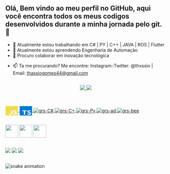 

## **Olá, Bem vindo ao meu perfil no GitHub, aqui você encontra todos os meus codigos desenvolvidos durante a minha jornada pelo git.** 👋


- 🔭 Atualmente estou trabalhando em C# | PY | C++ | JAVA | ROS | Flutter
- 🌱 Atualmente estou aprendendo Engenharia de Automação
- 👯 Procuro colaborar em inovação tecnológica
<!--
- 🤔 Estou procurando ajuda com Ciência, Tecnologia e inovação 
- 💬 Pensar libera a imaginação.  -->
- 📫 Ta me procurando? Me encontre: Instagram::Twitter: @thxssio | Email: thassiogomes44@gmail.com


##

<div align="center">
  <a href="https://github.com/thxssio">
  <img height="180em" src="https://github-readme-stats.vercel.app/api?username=thxssio&show_icons=true&theme=dark&include_all_commits=true&count_private=true"/> <img height="180em" src="https://github-readme-stats.vercel.app/api/top-langs/?username=thxssio2&layout=compact&langs_count=7&theme=dark"/>
</div>



##
  
  
  <div style="display: inline_block"><br>
    <img align="center" alt="Rafa-Js" height="30" width="40" src="https://raw.githubusercontent.com/devicons/devicon/master/icons/javascript/javascript-plain.svg">
    <img align="center" alt="Rafa-Ts" height="30" width="40" src="https://raw.githubusercontent.com/devicons/devicon/master/icons/typescript/typescript-plain.svg">
    <a href="https://pt.wikipedia.org/wiki/C_(linguagem_de_programa%C3%A7%C3%A3o)" target="_blank"><img align="center" alt="grs-C#" height="33" width="33"            src="https://cdn.jsdelivr.net/npm/@programming-languages-logos/c@0.0.3/c_256x256.png">
    <a href="https://pt.wikipedia.org/wiki/C%2B%2B" target="_blank"><img align="center" alt="grs-C+" height="30" width="40"  src="https://cdn.jsdelivr.net/gh/devicons/devicon/icons/cplusplus/cplusplus-original.svg">
    <a href="https://www.python.org/" target="_blank"><img align="center" alt="grs-Py" height="30" width="40"  src="https://cdn.jsdelivr.net/gh/devicons/devicon/icons/python/python-original.svg">
    <a href="https://www.arduino.cc/" target="_blank"><img align="center" alt="grs-ad" height="30" width="40"  src="https://cdn.jsdelivr.net/gh/devicons/devicon/icons/arduino/arduino-original.svg">
    <a href="https://www.beecrowd.com.br/judge/pt/profile/559478" target="_blank"><img align="center" alt="grs-bee" height="40" width="50"  src="https://resources.beecrowd.com.br/judge/img/5.0/logo-beecrowd.png?1635097036" target="_blank"></a>
      </div>
    

    
##
<div>
<img src="https://cdn.jsdelivr.net/gh/devicons/devicon/icons/java/java-original.svg" width="40" height="40"/> <img src="https://cdn.jsdelivr.net/gh/devicons/devicon/icons/linux/linux-original.svg" width="40" height="40"/>
<img src="https://cdn.jsdelivr.net/gh/devicons/devicon/icons/git/git-original.svg" width="40" height="40"/>
</div>
  
  

<!-- -->

      
 ##

<div>
<a href="https://www.youtube.com/" target="_blank"><img src="https://img.shields.io/badge/YouTube-FF0000?style=for-the-badge&logo=youtube&logoColor=white" target="_blank"></a> 
<a href="https://instagram.com/thxssio" target="_blank"><img src="https://img.shields.io/badge/-Instagram-%23E4405F?style=for-the-badge&logo=instagram&logoColor=white" target="_blank"></a>
<!-- <a href="https://www.twitch.tv/" target="_blank"><img src="https://img.shields.io/badge/Twitch-9146FF?style=for-the-badge&logo=twitch&logoColor=white" target="_blank"></a> -->
<a href = "mailto:thassiogomes44@gmail.com"><img src="https://img.shields.io/badge/Gmail-D14836?style=for-the-badge&logo=gmail&logoColor=white" target="_blank"></a>
<!--<a href="https://br.linkedin.com/in/thassio-silva-56194620b" target="_blank"><img src="https://img.shields.io/badge/-LinkedIn-%230077B5?style=for-the-badge&logo=linkedin&logoColor=white" target="_blank"></a> -->   
 
  
  ##
  
  ![snake animation](https://github.com/Thxssio/github-contribution-grid-snake.svg/blob/main/github-contribution-grid-snake.svg)
</div>





